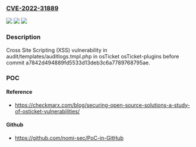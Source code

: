 ### [CVE-2022-31889](https://cve.mitre.org/cgi-bin/cvename.cgi?name=CVE-2022-31889)
![](https://img.shields.io/static/v1?label=Product&message=n%2Fa&color=blue)
![](https://img.shields.io/static/v1?label=Version&message=n%2Fa&color=blue)
![](https://img.shields.io/static/v1?label=Vulnerability&message=n%2Fa&color=brighgreen)

### Description

Cross Site Scripting (XSS) vulnerability in audit/templates/auditlogs.tmpl.php in osTicket osTicket-plugins before commit a7842d494889fd5533d13deb3c6a7789768795ae.

### POC

#### Reference
- https://checkmarx.com/blog/securing-open-source-solutions-a-study-of-osticket-vulnerabilities/

#### Github
- https://github.com/nomi-sec/PoC-in-GitHub

